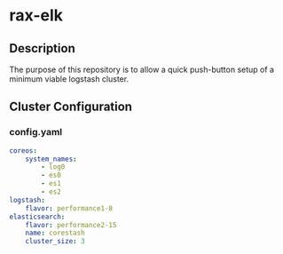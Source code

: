 rax-elk
=======

## Description

The purpose of this repository is to allow a quick push-button setup of a minimum viable logstash cluster.

## Cluster Configuration

### config.yaml

```yaml
coreos:
    system_names:
        - log0
        - es0
        - es1
        - es2
logstash:
    flavor: performance1-8
elasticsearch:
    flavor: performance2-15
    name: corestash
    cluster_size: 3
```
